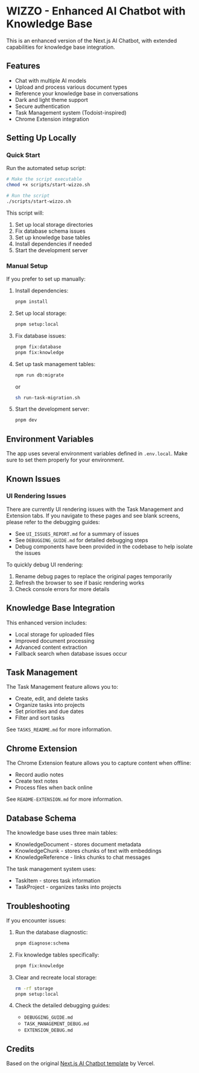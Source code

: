 # WIZZO - Enhanced AI Chatbot with Knowledge Base

This is an enhanced version of the Next.js AI Chatbot, with extended capabilities for knowledge base integration.

## Features

- Chat with multiple AI models
- Upload and process various document types
- Reference your knowledge base in conversations
- Dark and light theme support
- Secure authentication
- Task Management system (Todoist-inspired)
- Chrome Extension integration

## Setting Up Locally

### Quick Start

Run the automated setup script:

```bash
# Make the script executable
chmod +x scripts/start-wizzo.sh

# Run the script
./scripts/start-wizzo.sh
```

This script will:
1. Set up local storage directories
2. Fix database schema issues
3. Set up knowledge base tables
4. Install dependencies if needed
5. Start the development server

### Manual Setup

If you prefer to set up manually:

1. Install dependencies:
   ```bash
   pnpm install
   ```

2. Set up local storage:
   ```bash
   pnpm setup:local
   ```

3. Fix database issues:
   ```bash
   pnpm fix:database
   pnpm fix:knowledge
   ```

4. Set up task management tables:
   ```bash
   npm run db:migrate
   ```
   or
   ```bash
   sh run-task-migration.sh
   ```

5. Start the development server:
   ```bash
   pnpm dev
   ```

## Environment Variables

The app uses several environment variables defined in `.env.local`. Make sure to set them properly for your environment.

## Known Issues

### UI Rendering Issues

There are currently UI rendering issues with the Task Management and Extension tabs. If you navigate to these pages and see blank screens, please refer to the debugging guides:

- See `UI_ISSUES_REPORT.md` for a summary of issues
- See `DEBUGGING_GUIDE.md` for detailed debugging steps
- Debug components have been provided in the codebase to help isolate the issues

To quickly debug UI rendering:
1. Rename debug pages to replace the original pages temporarily
2. Refresh the browser to see if basic rendering works
3. Check console errors for more details

## Knowledge Base Integration

This enhanced version includes:
- Local storage for uploaded files
- Improved document processing
- Advanced content extraction
- Fallback search when database issues occur

## Task Management

The Task Management feature allows you to:
- Create, edit, and delete tasks
- Organize tasks into projects
- Set priorities and due dates
- Filter and sort tasks

See `TASKS_README.md` for more information.

## Chrome Extension

The Chrome Extension feature allows you to capture content when offline:
- Record audio notes
- Create text notes
- Process files when back online

See `README-EXTENSION.md` for more information.

## Database Schema

The knowledge base uses three main tables:
- KnowledgeDocument - stores document metadata
- KnowledgeChunk - stores chunks of text with embeddings
- KnowledgeReference - links chunks to chat messages

The task management system uses:
- TaskItem - stores task information
- TaskProject - organizes tasks into projects

## Troubleshooting

If you encounter issues:

1. Run the database diagnostic:
   ```bash
   pnpm diagnose:schema
   ```

2. Fix knowledge tables specifically:
   ```bash
   pnpm fix:knowledge
   ```

3. Clear and recreate local storage:
   ```bash
   rm -rf storage
   pnpm setup:local
   ```

4. Check the detailed debugging guides:
   - `DEBUGGING_GUIDE.md`
   - `TASK_MANAGEMENT_DEBUG.md`
   - `EXTENSION_DEBUG.md`

## Credits

Based on the original [Next.js AI Chatbot template](https://github.com/vercel/ai-chatbot) by Vercel.
